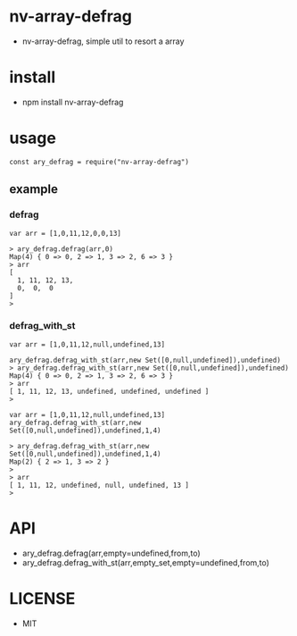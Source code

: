 
nv-array-defrag
==============
- nv-array-defrag, simple util to resort a array


install
=======
- npm install nv-array-defrag

usage
=====

    const ary_defrag = require("nv-array-defrag")

example
-------

### defrag


    var arr = [1,0,11,12,0,0,13]

    > ary_defrag.defrag(arr,0)
    Map(4) { 0 => 0, 2 => 1, 3 => 2, 6 => 3 }
    > arr
    [
      1, 11, 12, 13,
      0,  0,  0
    ]
    >

### defrag\_with\_st


    var arr = [1,0,11,12,null,undefined,13]

    ary_defrag.defrag_with_st(arr,new Set([0,null,undefined]),undefined)
    > ary_defrag.defrag_with_st(arr,new Set([0,null,undefined]),undefined)
    Map(4) { 0 => 0, 2 => 1, 3 => 2, 6 => 3 }
    > arr
    [ 1, 11, 12, 13, undefined, undefined, undefined ]
    >

    var arr = [1,0,11,12,null,undefined,13]
    ary_defrag.defrag_with_st(arr,new Set([0,null,undefined]),undefined,1,4)

    > ary_defrag.defrag_with_st(arr,new Set([0,null,undefined]),undefined,1,4)
    Map(2) { 2 => 1, 3 => 2 }
    >
    > arr
    [ 1, 11, 12, undefined, null, undefined, 13 ]
    >


API
====

- ary\_defrag.defrag(arr,empty=undefined,from,to)
- ary\_defrag.defrag\_with\_st(arr,empty\_set,empty=undefined,from,to)        


LICENSE
=======
- MIT




